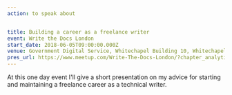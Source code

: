 ```yaml
---
action: to speak about


title: Building a career as a freelance writer
event: Write the Docs London
start_date: 2018-06-05T09:00:00.000Z
venue: Government Digital Service, Whitechapel Building 10, Whitechapel High St, London E1 8DX
pres_url: https://www.meetup.com/Write-The-Docs-London/?chapter_analytics_code=UA-101035316-1
---
```


At this one day event I'll give a short presentation on my advice for starting and maintaining a freelance career as a technical writer.
